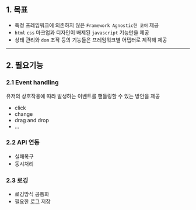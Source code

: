 ## 1. 목표
- 특정 프레임워크에 의존하지 않은 `Framework Agnostic한 코어` 제공
- `html` `css` 마크업과 디자인이 배제된 `javascript` 기능만을 제공
- 상태 관리와 `dom` 조작 등의 기능들은 프레임워크별 어댑터로 제작해 제공
---
## 2. 필요기능
### 2.1 Event handling
유저의 상호작용에 따라 발생하는 이벤트를 핸들링할 수 있는 방안을 제공
- click
- change
- drag and drop
- ...
### 2.2 API 연동
- 실패복구
- 동시처리
### 2.3 로깅
- 로깅방식 공통화
- 필요한 로그 저장